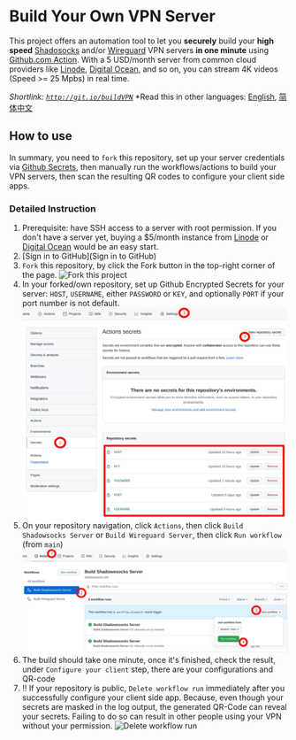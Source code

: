 # Build Your Own VPN Server

This project offers an automation tool to let you **securely** build your **high speed** [Shadosocks](https://shadowsocks.org/) and/or [Wireguard](https://www.wireguard.com/) VPN servers **in one minute** using [Github.com Action](https://github.com/features/actions). With a 5 USD/month server from common cloud providers like [Linode](https://linode.com), [Digital Ocean](https://www.digitalocean.com/), and so on, you can stream 4K videos (Speed >= 25 Mpbs) in real time.

*Shortlink: [`http://git.io/buildVPN`](http://git.io/buildVPN)*
*Read this in other languages: [English](https://github.com/certaintls/build-VPN-server/blob/main/README.md), [简体中文](https://github.com/certaintls/build-VPN-server/blob/main/docs/README.zh-cn.md)

## How to use

In summary, you need to `fork` this repository, set up your server credentials via [Github Secrets](https://docs.github.com/en/actions/security-guides/encrypted-secrets), then manually run the workflows/actions to build your VPN servers, then scan the resulting QR codes to configure your client side apps.

### Detailed Instruction

1. Prerequisite: have SSH access to a server with root permission. If you don't have a server yet, buying a $5/month instance from [Linode](https://linode.com) or [Digital Ocean](https://www.digitalocean.com/) would be an easy start.
2. [Sign in to GitHub](Sign in to GitHub)
3. `Fork` this repository, by click the Fork button in the top-right corner of the page. ![Fork this project](https://docs.github.com/assets/images/help/repository/fork_button.jpg)
4. In your forked/own repository, set up Github Encrypted Secrets for your server: `HOST`, `USERNAME`, either `PASSWORD` or `KEY`, and optionally `PORT` if your port number is not default. ![Set your SSH credentials via Github Secrets](https://raw.githubusercontent.com/certaintls/build-VPN-server/main/docs/create_github_secrets.jpeg) 
5. On your repository navigation, click `Actions`, then click `Build Shadowsocks Server` or `Build Wireguard Server`, then click `Run workflow` (from `main`) ![Trigger a build VPN workflow](https://raw.githubusercontent.com/certaintls/build-VPN-server/main/docs/start_build_vpn_workflow.jpeg)
6. The build should take one minute, once it's finished, check the result, under `Configure your client` step, there are your configurations and QR-code
7. :bangbang: If your repository is public, `Delete workflow run` immediately after you successfully configure your client side app. Because, even though your secrets are masked in the log output, the generated QR-Code can reveal your secrets. Failing to do so can result in other people using your VPN without your permission. ![Delete workflow run](https://docs.github.com/assets/images/help/settings/workflow-delete-run.png)
